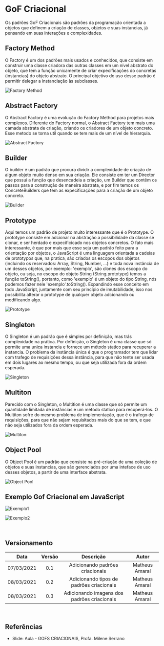 # GoF Criacional

Os padrões GoF Criacionais são padrões da programação orientada a objetos que definem a criação de classes, objetos e suas instancias, já pensando em suas interações e complexidades.

## Factory Method
O Factory é um dos padrões mais usados e conhecidos, que consiste em construir uma classe criadora das outras classes em um nível abstrato do objeto, que tem a função unicamente de criar expecificações do concretas (instancias) do objeto abstrato. O principal objetivo do uso desse padrão é permitir delegar a instanciação às subclasses.

![Factory Method](./assets/gofcriacional/factory.png "Por Trashtoy - My own work, generated by Inkscape, GIMP and TweakPNG., Domínio público, https://commons.wikimedia.org/w/index.php?curid=1460863")
    


## Abstract Factory
O Abstract Factory é uma evolução do Factory Method para projetos mais complexos. Diferente do Factory normal, o Abstract Factory tem mais uma camada abstrata de criação, criando os criadores de um objeto concreto. Esse metodo se torna util quando se tem mais de um nível de hierarquia.

![Abstract Factory](./assets/gofcriacional/abstract.png "Por Lucasportella - Obra do próprio, CC BY-SA 4.0, https://commons.wikimedia.org/w/index.php?curid=51993055")

## Builder
O builder é um padrão que procura dividir a complexidade de criação de algum objeto muito denso em sua criação. Ele consiste em ter um Director que possui a função que desencadeia a criação, um Builder que contêm os passos para a construção de maneira abstrata, e por fim temos os ConcreteBuilders que tem as expecificações para a criação de um objeto concreto.

![Builder](./assets/gofcriacional/builder.jpg "By Vanderjoe - Own work, CC BY-SA 4.0, https://commons.wikimedia.org/w/index.php?curid=61495624")

## Prototype
Aqui temos um padrão de projeto muito interessante que é o Prototype. O prototype consiste em adcionar na abstração a possibilidade da classe se clonar, e ser herdado e expecificicado nos objetos concretos. O fato mais interessante, é que por mais que esse seja um padrão feito para a orientação por objetos, o JavaScript é uma linguagem orientada a cadeias de prototypos que, na pratica, são criados os escopos dos objetos (incluindo os reservados: Array, String, Number, ...) e toda nova instância de um desses objetos, por exemplo: 'exemplo', são clones dos escopo do objeto, ou seja, no escopo do objeto String (String.prototype) temos a função toString(), portanto, como 'exemplo' é um objeto do tipo String, nós podemos fazer nele 'exemplo'.toString(). Expandindo esse conceito em todo JavaScript, juntamente com seu princípio de imutabilidade, isso nos possibilita alterar o prototype de qualquer objeto adcionando ou modificando algo.

![Prototype](./assets/gofcriacional/prototype.jpg "By Vanderjoe - Own work, CC BY-SA 4.0, https://commons.wikimedia.org/w/index.php?curid=61592470")

## Singleton
O Singleton é um padrão que é simples por definição, mas trás complexidade na prática. Por definição, o Singleton é uma classe que só permite uma unica instancia e fornece um método statico para recuperar a instancia. O problema da instância única é que o programador tem que lidar com trafego de requisições dessa instância, para que não tente ser usada em dois lugares ao mesmo tempo, ou que seja utilizada fora da ordem esperada.

![Singleton](./assets/gofcriacional/singleton.png "By Trashtoy - My own work, written with text editor., Public Domain, https://commons.wikimedia.org/w/index.php?curid=1484985")

## Multiton
Parecido com o Singleton, o Multition é uma classe que só permite um quantidade limitada de instâncias e um metodo statico para recuperá-los. O Multiton sofre do mesmo problema de implementação, que é o trafego de requisições, para que não sejam requisitados mais do que se tem, e que não seja utilizados fora da ordem esperada.

![Multiton](./assets/gofcriacional/multiton.png "By Trashtoy - Modfied on Paint, Public Domain, https://commons.wikimedia.org/w/index.php?curid=1484985")

## Object Pool
O Object Pool é um padrão que consiste na pré-criação de uma coleção de objetos e suas instancias, que são gerenciados por uma inteface de uso desses objetos, a partir de uma interface abstrata.

![Object Pool](./assets/gofcriacional/pool.png "By Matheus-Amaral - Own work, Created on Draw.io")

## Exemplo Gof Criacional em JavaScript

![Exemplo1](./assets/gofcriacional/exemplo1.png)

![Exemplo2](./assets/gofcriacional/exemplo2.png)


<br>


## Versionamento

| Data | Versão | Descrição | Autor |
|:----:|:-----: |:---------:|:-----:|
| 07/03/2021 | 0.1 | Adicionando padrões criacionais  | Matheus Amaral  
| 08/03/2021 | 0.2 | Adicionando tipos de padrões criacionais  | Matheus Amaral 
| 08/03/2021 | 0.3 | Adicionando imagens dos padrões criacionais | Matheus Amaral 

</br>
 

## Referências

* Slide: Aula - GOFS CRIACIONAIS, Profa. Milene Serrano